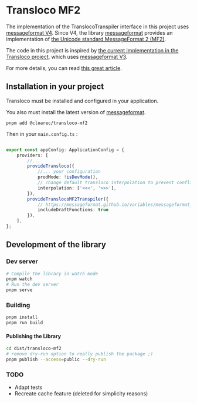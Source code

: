 # Transloco MF2

The implementation of the TranslocoTranspiler interface in this project
uses [messageformat V4](https://messageformat.github.io/documents/Project_Overview.html).
Since V4, the library [messageformat](https://github.com/messageformat/messageformat) provides an implementation
of [the Unicode standard MessageFormat 2 (MF2)](https://messageformat.unicode.org/).

The code in this project is inspired by
[the current implementation in the Transloco project](https://github.com/jsverse/transloco/blob/transloco-7.6.1/libs/transloco-messageformat/src/lib/messageformat.transpiler.ts),
which uses [messageformat V3](https://messageformat.github.io/messageformat/api/).

For more details, you can read
[this great article](https://blogs.igalia.com/compilers/2024/05/06/messageformat-2-0-a-new-standard-for-translatable-messages/).

## Installation in your project

Transloco must be installed and configured in your application.

You also must install the latest version of [messageformat](https://www.npmjs.com/package/messageformat).

```
pnpm add @cloarec/transloco-mf2
```

Then in your `main.config.ts` :

```typescript

export const appConfig: ApplicationConfig = {
    providers: [
        //...
        provideTransloco({
            //... your configuration
            prodMode: !isDevMode(),
            // change default transloco interpolation to prevent conflict
            interpolation: ['<<<', '>>>'],
        }),
        provideTranslocoMF2Transpiler({
            // https://messageformat.github.io/variables/messageformat_functions.DraftFunctions.html
            includeDraftFunctions: true
        }),
    ],
};
```

## Development of the library

### Dev server

```bash
# Compile the library in watch mode
pnpm watch
# Run the dev server
pnpm serve
```

### Building

```bash
pnpm install
pnpm run build
```

#### Publishing the Library

```bash
cd dist/transloco-mf2
# remove dry-run option to really publish the package ;)
pnpm publish --access=public --dry-run
```

### TODO

* Adapt tests
* Recreate cache feature (deleted for simplicity reasons)
